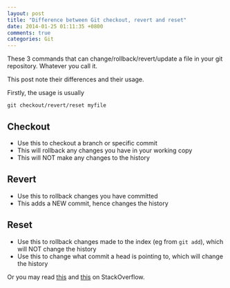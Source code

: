 ```yaml
---
layout: post
title: "Difference between Git checkout, revert and reset"
date: 2014-01-25 01:11:35 +0800
comments: true
categories: Git
---
```


These 3 commands that can change/rollback/revert/update a file in your git repository. Whatever you call it.

This post note their differences and their usage.

<!-- more -->

Firstly, the usage is usually

	git checkout/revert/reset myfile

## Checkout

- Use this to checkout a branch or specific commit
- This will rollback any changes you have in your working copy
- This will NOT make any changes to the history

## Revert

- Use this to rollback changes you have committed
- This adds a NEW commit, hence changes the history

## Reset

- Use this to rollback changes made to the index (eg from `git add`), which will NOT change the history
- Use this to change what commit a head is pointing to, which will change the history

Or you may read [this](http://stackoverflow.com/a/8358039) and [this](http://stackoverflow.com/a/1146981/242682) on StackOverflow.
